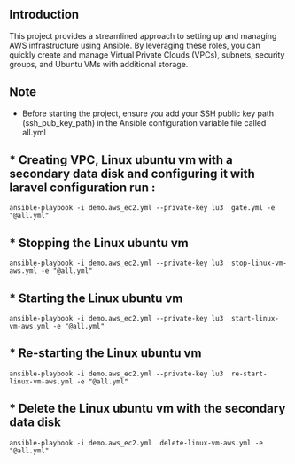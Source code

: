 ## Introduction

This project provides a streamlined approach to setting up and managing AWS infrastructure using Ansible. By leveraging these roles, you can quickly create and manage Virtual Private Clouds (VPCs), subnets, security groups, and Ubuntu VMs with additional storage.

## Note

* Before starting the project, ensure you add your SSH public key path (ssh_pub_key_path) in the Ansible configuration variable file called all.yml


## * Creating VPC, Linux ubuntu vm with a secondary data disk and configuring it with laravel configuration run :

```
ansible-playbook -i demo.aws_ec2.yml --private-key lu3  gate.yml -e "@all.yml" 

```
## * Stopping the Linux ubuntu vm 

```
ansible-playbook -i demo.aws_ec2.yml --private-key lu3  stop-linux-vm-aws.yml -e "@all.yml"

```

## * Starting the Linux ubuntu vm 

```
ansible-playbook -i demo.aws_ec2.yml --private-key lu3  start-linux-vm-aws.yml -e "@all.yml"

```


## * Re-starting the Linux ubuntu vm 

```
ansible-playbook -i demo.aws_ec2.yml --private-key lu3  re-start-linux-vm-aws.yml -e "@all.yml"

```

## * Delete the Linux ubuntu vm  with the secondary data disk

```
ansible-playbook -i demo.aws_ec2.yml  delete-linux-vm-aws.yml -e "@all.yml"

```


